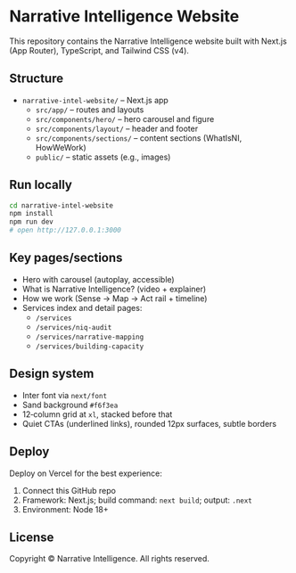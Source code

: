 # Narrative Intelligence Website

This repository contains the Narrative Intelligence website built with Next.js (App Router), TypeScript, and Tailwind CSS (v4).

## Structure

- `narrative-intel-website/` – Next.js app
  - `src/app/` – routes and layouts
  - `src/components/hero/` – hero carousel and figure
  - `src/components/layout/` – header and footer
  - `src/components/sections/` – content sections (WhatIsNI, HowWeWork)
  - `public/` – static assets (e.g., images)

## Run locally

```bash
cd narrative-intel-website
npm install
npm run dev
# open http://127.0.0.1:3000
```

## Key pages/sections

- Hero with carousel (autoplay, accessible)
- What is Narrative Intelligence? (video + explainer)
- How we work (Sense → Map → Act rail + timeline)
- Services index and detail pages:
  - `/services`
  - `/services/niq-audit`
  - `/services/narrative-mapping`
  - `/services/building-capacity`

## Design system

- Inter font via `next/font`
- Sand background `#f6f3ea`
- 12‑column grid at `xl`, stacked before that
- Quiet CTAs (underlined links), rounded 12px surfaces, subtle borders

## Deploy

Deploy on Vercel for the best experience:

1. Connect this GitHub repo
2. Framework: Next.js; build command: `next build`; output: `.next`
3. Environment: Node 18+

## License

Copyright © Narrative Intelligence. All rights reserved.